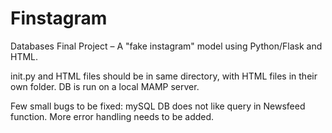 # Finstagram
Databases Final Project – A "fake instagram" model using Python/Flask and HTML.

init.py and HTML files should be in same directory, with HTML files in their own folder.  DB is run on a local MAMP server.

Few small bugs to be fixed: mySQL DB does not like query in Newsfeed function.  More error handling needs to be added.
